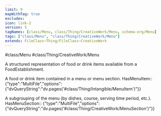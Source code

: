 ```yaml
---
limit: 9
mapWithTag: true
excludes:
icon: link-2
version: 5
tagNames: [class/Menu, class/Thing/CreativeWork/Menu, schema-org/Menu]
tags: ["class/Menu", "class/Thing/CreativeWork/Menu"]
extends: FileClass~Thing/FileClass~CreativeWork
---
```


#class/Menu
#class/Thing/CreativeWork/Menu


A structured representation of food or drink items available from a FoodEstablishment.


A food or drink item contained in a menu or menu section.
HasMenuItem:: {"type":"MultiFile","options":{"dvQueryString":"dv.pages('#class/Thing/Intangible/MenuItem')"}}

A subgrouping of the menu (by dishes, course, serving time period, etc.).
HasMenuSection:: {"type":"MultiFile","options":{"dvQueryString":"dv.pages('#class/Thing/CreativeWork/MenuSection')"}}
